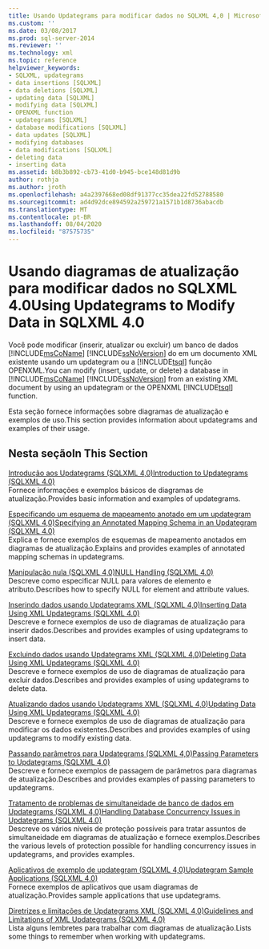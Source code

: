 ```yaml
---
title: Usando Updategrams para modificar dados no SQLXML 4,0 | Microsoft Docs
ms.custom: ''
ms.date: 03/08/2017
ms.prod: sql-server-2014
ms.reviewer: ''
ms.technology: xml
ms.topic: reference
helpviewer_keywords:
- SQLXML, updategrams
- data insertions [SQLXML]
- data deletions [SQLXML]
- updating data [SQLXML]
- modifying data [SQLXML]
- OPENXML function
- updategrams [SQLXML]
- database modifications [SQLXML]
- data updates [SQLXML]
- modifying databases
- data modifications [SQLXML]
- deleting data
- inserting data
ms.assetid: b8b3b892-cb73-41d0-b945-bce148d81d9b
author: rothja
ms.author: jroth
ms.openlocfilehash: a4a2397668ed08df91377cc35dea22fd52788580
ms.sourcegitcommit: ad4d92dce894592a259721a1571b1d8736abacdb
ms.translationtype: MT
ms.contentlocale: pt-BR
ms.lasthandoff: 08/04/2020
ms.locfileid: "87575735"
---
```

# <a name="using-updategrams-to-modify-data-in-sqlxml-40"></a><span data-ttu-id="22897-102">Usando diagramas de atualização para modificar dados no SQLXML 4.0</span><span class="sxs-lookup"><span data-stu-id="22897-102">Using Updategrams to Modify Data in SQLXML 4.0</span></span>
  <span data-ttu-id="22897-103">Você pode modificar (inserir, atualizar ou excluir) um banco de dados [!INCLUDE[msCoName](../../../includes/msconame-md.md)] [!INCLUDE[ssNoVersion](../../../includes/ssnoversion-md.md)] do em um documento XML existente usando um updategram ou a [!INCLUDE[tsql](../../../includes/tsql-md.md)] função OPENXML.</span><span class="sxs-lookup"><span data-stu-id="22897-103">You can modify (insert, update, or delete) a database in [!INCLUDE[msCoName](../../../includes/msconame-md.md)] [!INCLUDE[ssNoVersion](../../../includes/ssnoversion-md.md)] from an existing XML document by using an updategram or the OPENXML [!INCLUDE[tsql](../../../includes/tsql-md.md)] function.</span></span>  
  
 <span data-ttu-id="22897-104">Esta seção fornece informações sobre diagramas de atualização e exemplos de uso.</span><span class="sxs-lookup"><span data-stu-id="22897-104">This section provides information about updategrams and examples of their usage.</span></span>  
  
## <a name="in-this-section"></a><span data-ttu-id="22897-105">Nesta seção</span><span class="sxs-lookup"><span data-stu-id="22897-105">In This Section</span></span>  
 [<span data-ttu-id="22897-106">Introdução aos Updategrams &#40;SQLXML 4,0&#41;</span><span class="sxs-lookup"><span data-stu-id="22897-106">Introduction to Updategrams &#40;SQLXML 4.0&#41;</span></span>](introduction-to-updategrams-sqlxml-4-0.md)  
 <span data-ttu-id="22897-107">Fornece informações e exemplos básicos de diagramas de atualização.</span><span class="sxs-lookup"><span data-stu-id="22897-107">Provides basic information and examples of updategrams.</span></span>  
  
 [<span data-ttu-id="22897-108">Especificando um esquema de mapeamento anotado em um updategram &#40;SQLXML 4,0&#41;</span><span class="sxs-lookup"><span data-stu-id="22897-108">Specifying an Annotated Mapping Schema in an Updategram &#40;SQLXML 4.0&#41;</span></span>](specifying-an-annotated-mapping-schema-in-an-updategram-sqlxml-4-0.md)  
 <span data-ttu-id="22897-109">Explica e fornece exemplos de esquemas de mapeamento anotados em diagramas de atualização.</span><span class="sxs-lookup"><span data-stu-id="22897-109">Explains and provides examples of annotated mapping schemas in updategrams.</span></span>  
  
 [<span data-ttu-id="22897-110">Manipulação nula &#40;SQLXML 4,0&#41;</span><span class="sxs-lookup"><span data-stu-id="22897-110">NULL Handling &#40;SQLXML 4.0&#41;</span></span>](null-handling-sqlxml-4-0.md)  
 <span data-ttu-id="22897-111">Descreve como especificar NULL para valores de elemento e atributo.</span><span class="sxs-lookup"><span data-stu-id="22897-111">Describes how to specify NULL for element and attribute values.</span></span>  
  
 [<span data-ttu-id="22897-112">Inserindo dados usando Updategrams XML &#40;SQLXML 4,0&#41;</span><span class="sxs-lookup"><span data-stu-id="22897-112">Inserting Data Using XML Updategrams &#40;SQLXML 4.0&#41;</span></span>](inserting-data-using-xml-updategrams-sqlxml-4-0.md)  
 <span data-ttu-id="22897-113">Descreve e fornece exemplos de uso de diagramas de atualização para inserir dados.</span><span class="sxs-lookup"><span data-stu-id="22897-113">Describes and provides examples of using updategrams to insert data.</span></span>  
  
 [<span data-ttu-id="22897-114">Excluindo dados usando Updategrams XML &#40;SQLXML 4,0&#41;</span><span class="sxs-lookup"><span data-stu-id="22897-114">Deleting Data Using XML Updategrams &#40;SQLXML 4.0&#41;</span></span>](deleting-data-using-xml-updategrams-sqlxml-4-0.md)  
 <span data-ttu-id="22897-115">Descreve e fornece exemplos de uso de diagramas de atualização para excluir dados.</span><span class="sxs-lookup"><span data-stu-id="22897-115">Describes and provides examples of using updategrams to delete data.</span></span>  
  
 [<span data-ttu-id="22897-116">Atualizando dados usando Updategrams XML &#40;SQLXML 4,0&#41;</span><span class="sxs-lookup"><span data-stu-id="22897-116">Updating Data Using XML Updategrams &#40;SQLXML 4.0&#41;</span></span>](updating-data-using-xml-updategrams-sqlxml-4-0.md)  
 <span data-ttu-id="22897-117">Descreve e fornece exemplos de uso de diagramas de atualização para modificar os dados existentes.</span><span class="sxs-lookup"><span data-stu-id="22897-117">Describes and provides examples of using updategrams to modify existing data.</span></span>  
  
 [<span data-ttu-id="22897-118">Passando parâmetros para Updategrams &#40;SQLXML 4,0&#41;</span><span class="sxs-lookup"><span data-stu-id="22897-118">Passing Parameters to Updategrams &#40;SQLXML 4.0&#41;</span></span>](passing-parameters-to-updategrams-sqlxml-4-0.md)  
 <span data-ttu-id="22897-119">Descreve e fornece exemplos de passagem de parâmetros para diagramas de atualização.</span><span class="sxs-lookup"><span data-stu-id="22897-119">Describes and provides examples of passing parameters to updategrams.</span></span>  
  
 [<span data-ttu-id="22897-120">Tratamento de problemas de simultaneidade de banco de dados em Updategrams &#40;SQLXML 4,0&#41;</span><span class="sxs-lookup"><span data-stu-id="22897-120">Handling Database Concurrency Issues in Updategrams &#40;SQLXML 4.0&#41;</span></span>](handling-database-concurrency-issues-in-updategrams-sqlxml-4-0.md)  
 <span data-ttu-id="22897-121">Descreve os vários níveis de proteção possíveis para tratar assuntos de simultaneidade em diagramas de atualização e fornece exemplos.</span><span class="sxs-lookup"><span data-stu-id="22897-121">Describes the various levels of protection possible for handling concurrency issues in updategrams, and provides examples.</span></span>  
  
 [<span data-ttu-id="22897-122">Aplicativos de exemplo de updategram &#40;SQLXML 4,0&#41;</span><span class="sxs-lookup"><span data-stu-id="22897-122">Updategram Sample Applications &#40;SQLXML 4.0&#41;</span></span>](../../../database-engine/dev-guide/updategram-sample-applications-sqlxml-4-0.md)  
 <span data-ttu-id="22897-123">Fornece exemplos de aplicativos que usam diagramas de atualização.</span><span class="sxs-lookup"><span data-stu-id="22897-123">Provides sample applications that use updategrams.</span></span>  
  
 [<span data-ttu-id="22897-124">Diretrizes e limitações de Updategrams XML &#40;SQLXML 4,0&#41;</span><span class="sxs-lookup"><span data-stu-id="22897-124">Guidelines and Limitations of XML Updategrams &#40;SQLXML 4.0&#41;</span></span>](guidelines-and-limitations-of-xml-updategrams-sqlxml-4-0.md)  
 <span data-ttu-id="22897-125">Lista alguns lembretes para trabalhar com diagramas de atualização.</span><span class="sxs-lookup"><span data-stu-id="22897-125">Lists some things to remember when working with updategrams.</span></span>  
  
  
